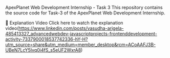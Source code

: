 ApexPlanet Web Development Internship - Task 3
This repository contains the source code for Task-3 of the ApexPlanet Web Development Internship.

🔗 Explanation Video
Click here to watch the explanation video(https://www.linkedin.com/posts/vasudha-arigela-485413327_advancedwebdev-javascriptprojects-frontenddevelopment-activity-7337900018537742336-hY-H?utm_source=share&utm_medium=member_desktop&rcm=ACoAAFJ3B-UBeN7LcY5Ivq0i4fS_s5eUF2WxrA8)
